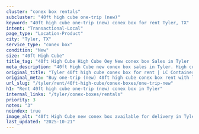 ```yaml
---
cluster: "conex box rentals"
subcluster: "40ft high cube one-trip (new)"
keyword: "40ft high cube one-trip (new) conex box for rent Tyler, TX"
intent: "Transactional-Local"
page_type: "Location-Product"
city: "Tyler, TX"
service_type: "conex box"
condition: "New"
size: "40ft High Cube"
title_tag: "40ft High Cube High Cube Oey New conex box Sales in Tyler | LC Container"
meta_description: "40ft High Cube new conex box sales in Tyler. High cube containers with extra height. Fast delivery, competitive pricing. Serving conex boxes area. Quote ID: JEK. Call (214) 524-4168 for your free quote today."
original_title: "Tyler 40ft high cube conex box for rent | LC Container"
original_meta: "Buy one-trip (new) 40ft high cube conex box rent with local delivery in Tyler, TX. LC Container — local Since 2003. Request a fast quote today."
url_slug: "/tyler/rent/40ft-high-cube/conex-boxes/one-trip-new"
h1: "Rent 40ft high cube one-trip (new) conex box in Tyler"
internal_links: "/tyler/conex-boxes/rentals"
priority: 3
notes: "3"
noindex: true
image_alt: "40ft High Cube new conex box available for delivery in Tyler"
last_updated: "2025-10-21"
---
```


<!-- TODO: Add unique city/inventory copy, images, and internal links here. -->
